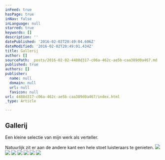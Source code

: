 ```yaml
---
inFeed: true
hasPage: true
inNav: false
inLanguage: null
starred: true
keywords: []
description: ''
datePublished: '2016-02-02T20:49:04.606Z'
dateModified: '2016-02-02T20:49:01.434Z'
title: Gallerij
author: []
sourcePath: _posts/2016-02-02-4488d317-c06a-462c-ae5b-caa389d0a467.md
published: true
authors: []
publisher:
  name: null
  domain: null
  url: null
  favicon: null
url: 4488d317-c06a-462c-ae5b-caa389d0a467/index.html
_type: Article

---
```

## Gallerij

Een kleine selectie van mijn werk als verteller.

Natuurlijk zit er aan de andere kant een hele stoet luisteraars te genieten.
![](https://the-grid-user-content.s3-us-west-2.amazonaws.com/24dd41e9-a7f7-4ac1-9965-fb024f132eea.jpg)
![](https://s3-us-west-2.amazonaws.com/the-grid-img/p/320809dfd6faa6e50fb4c7ecf1194f3b304f0c28.jpg)
![](https://the-grid-user-content.s3-us-west-2.amazonaws.com/d0d532dd-e01c-4bd0-9697-53d6cbecaffa.jpg)
![](https://the-grid-user-content.s3-us-west-2.amazonaws.com/5f431a26-b0c0-4c5e-9ead-d79ab1184025.jpg)
![](https://the-grid-user-content.s3-us-west-2.amazonaws.com/128c9087-e8e3-4be8-aed3-25862f3c03a7.jpg)
![](https://the-grid-user-content.s3-us-west-2.amazonaws.com/996257a9-2731-4d5c-8d5e-17113c86ce0a.jpg)
![](https://the-grid-user-content.s3-us-west-2.amazonaws.com/e39c1ff9-db1b-4eeb-8f20-5d2ee3e11116.png)